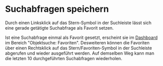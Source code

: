 # Suchabfragen speichern

Durch einen Linksklick auf das Stern-Symbol in der Suchleiste lässt sich eine gerade getätigte Suchabfrage als Favorit setzen.

Ist eine Suchabfrage einmal als Favorit gesetzt, erscheint sie im [Dashboard](../Dashboard/README.md) im Bereich "Objektsuche: Favoriten". Desweiteren können die Favoriten über einen Rechtsklick auf das Stern/Favoriten-Symbol in der Suchleiste abgerufen und wieder ausgeführt werden. Auf demselben Weg kann man die letzten 10 durchgeführten Suchabfragen wiederholen.
